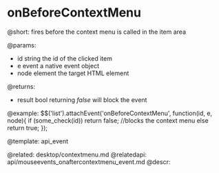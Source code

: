 onBeforeContextMenu
=============


@short:
	fires before the context menu is called in the item area

@params:
- id	   string		the id of the clicked item
- e		event		a native event object
- node		element		the target HTML element

@returns:

- result   bool    returning <i>false</i> will block the event


@example:
$$('list').attachEvent('onBeforeContextMenu', function(id, e, node){
     if (some_check(id)) 
          return false; //blocks the context menu
     else 
          return true;
});

@template:	api_event

@related:
	desktop/contextmenu.md
@relatedapi:
	api/mouseevents_onaftercontextmenu_event.md
@descr:



